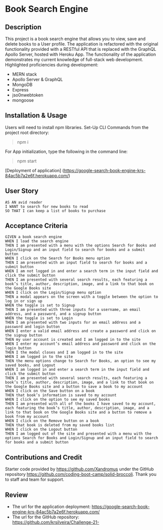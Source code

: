 # Book Search Engine


## Description
This project is a book search engine that allows you to view, save and delete books to a User profile. The application is refactored with the original functionality provided with a RESTful API that is replaced with the GraphQL Apollo Server, hosted with Heroku App. The functionality of the application demonstrates my current knowledge of full-stack web development. Highlighted proficiencies during development:

* MERN stack
* Apollo Server & GraphQL
* MongoDB
* Express
* jso0nwebtoken
* mongoose


## Installation & Usage
Users will need to install npm libraries. Set-Up CLI Commands from the project root directory:
> npm i <br>

For App initialization, type the following in the command line:

> npm start

[Deployment of application] (https://google-search-book-engine-krs-84ac5b7a2e6f.herokuapp.com/)

## User Story
```
AS AN avid reader
I WANT to search for new books to read
SO THAT I can keep a list of books to purchase
```

## Acceptance Criteria
```
GIVEN a book search engine
WHEN I load the search engine
THEN I am presented with a menu with the options Search for Books and Login/Signup and an input field to search for books and a submit button
WHEN I click on the Search for Books menu option
THEN I am presented with an input field to search for books and a submit button
WHEN I am not logged in and enter a search term in the input field and click the submit button
THEN I am presented with several search results, each featuring a book’s title, author, description, image, and a link to that book on the Google Books site
WHEN I click on the Login/Signup menu option
THEN a modal appears on the screen with a toggle between the option to log in or sign up
WHEN the toggle is set to Signup
THEN I am presented with three inputs for a username, an email address, and a password, and a signup button
WHEN the toggle is set to Login
THEN I am presented with two inputs for an email address and a password and login button
WHEN I enter a valid email address and create a password and click on the signup button
THEN my user account is created and I am logged in to the site
WHEN I enter my account’s email address and password and click on the login button
THEN I the modal closes and I am logged in to the site
WHEN I am logged in to the site
THEN the menu options change to Search for Books, an option to see my saved books, and Logout
WHEN I am logged in and enter a search term in the input field and click the submit button
THEN I am presented with several search results, each featuring a book’s title, author, description, image, and a link to that book on the Google Books site and a button to save a book to my account
WHEN I click on the Save button on a book
THEN that book’s information is saved to my account
WHEN I click on the option to see my saved books
THEN I am presented with all of the books I have saved to my account, each featuring the book’s title, author, description, image, and a link to that book on the Google Books site and a button to remove a book from my account
WHEN I click on the Remove button on a book
THEN that book is deleted from my saved books list
WHEN I click on the Logout button
THEN I am logged out of the site and presented with a menu with the options Search for Books and Login/Signup and an input field to search for books and a submit button  

```



## Contributions and Credit
Starter code provided by https://github.com/Xandromus under the GitHub repository https://github.com/coding-boot-camp/solid-broccoli. Thank you to staff and team for support. 

## Review 

* The url for the application deployment: https://google-search-book-engine-krs-84ac5b7a2e6f.herokuapp.com/
* The url for the GitHub repository: https://github.com/krsilveira/Challenge-21- 